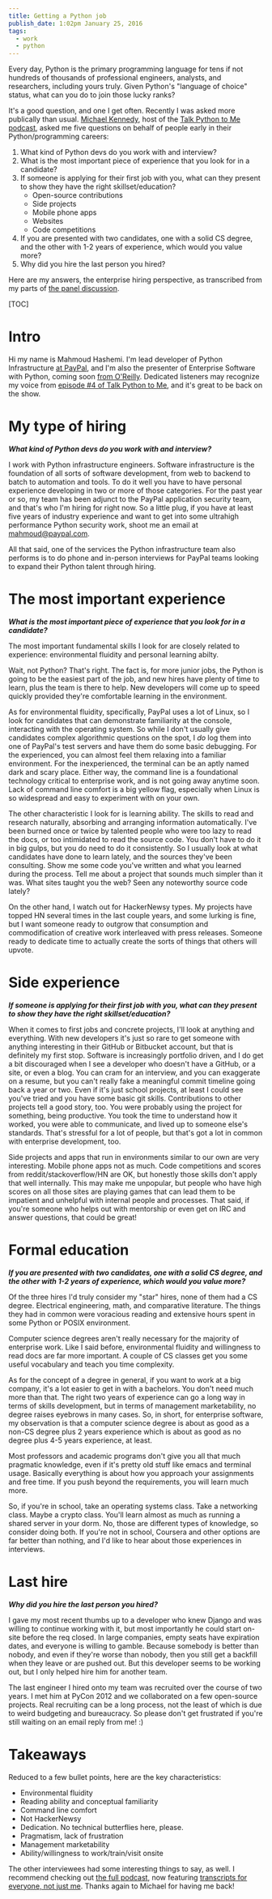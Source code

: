 ```yaml
---
title: Getting a Python job
publish_date: 1:02pm January 25, 2016
tags:
  - work
  - python
---
```


Every day, Python is the primary programming language for tens if not
hundreds of thousands of professional engineers, analysts, and
researchers, including yours truly. Given Python's "language of
choice" status, what can you do to join those lucky ranks?

It's a good question, and one I get often. Recently I was asked more
publically than
usual. [Michael Kennedy](https://twitter.com/mkennedy), host of the
[Talk Python to Me podcast](https://talkpython.fm/), asked me five
questions on behalf of people early in their Python/programming
careers:

1. What kind of Python devs do you work with and interview?
2. What is the most important piece of experience that you look for in a candidate?
3. If someone is applying for their first job with you, what can they
   present to show they have the right skillset/education?
    * Open-source contributions
    * Side projects
    * Mobile phone apps
    * Websites
    * Code competitions
4. If you are presented with two candidates, one with a solid CS
   degree, and the other with 1-2 years of experience, which would
   you value more?
5. Why did you hire the last person you hired?

Here are my answers, the enterprise hiring perspective, as transcribed
from my parts of [the panel discussion][full_ep].

[TOC]

# Intro

Hi my name is Mahmoud Hashemi. I'm lead developer of Python
Infrastructure
[at PayPal](https://www.paypal-engineering.com/tag/python/), and I'm
also the presenter of Enterprise Software with Python, coming soon
[from O'Reilly](http://www.oreilly.com/pub/au/6849). Dedicated listeners may recognize my voice from
[episode #4 of Talk Python to Me](https://talkpython.fm/episodes/show/4/enterprise-python-and-large-scale-projects),
and it's great to be back on the show.

# My type of hiring

***What kind of Python devs do you work with and interview?***

I work with Python infrastructure engineers. Software infrastructure
is the foundation of all sorts of software development, from web to
backend to batch to automation and tools. To do it well you have to
have personal experience developing in two or more of those
categories. For the past year or so, my team has been adjunct to the
PayPal application security team, and that's who I'm hiring for right
now. So a little plug, if you have at least five years of industry
experience and want to get into some ultrahigh performance Python
security work, shoot me an email at [mahmoud@paypal.com](mailto:mahmoud@paypal.com).

All that said, one of the services the Python infrastructure team also
performs is to do phone and in-person interviews for PayPal teams
looking to expand their Python talent through hiring.

# The most important experience

***What is the most important piece of experience that you look for in a candidate?***

The most important fundamental skills I look for are closely related
to experience: environmental fluidity and personal learning abilty.

Wait, not Python? That's right. The fact is, for more junior jobs, the
Python is going to be the easiest part of the job, and new hires have
plenty of time to learn, plus the team is there to help. New
developers will come up to speed quickly provided they're comfortable
learning in the environment.

As for environmental fluidity, specifically, PayPal uses a lot of
Linux, so I look for candidates that can demonstrate familiarity at
the console, interacting with the operating system. So while I don't
usually give candidates complex algorithmic questions on the spot, I
*do* log them into one of PayPal's test servers and have them do some
basic debugging. For the experienced, you can almost feel them
relaxing into a familiar environment. For the inexperienced, the
terminal can be an aptly named dark and scary place. Either way, the
command line is a foundational technology critical to enterprise work,
and is not going away anytime soon. Lack of command line comfort is a
big yellow flag, especially when Linux is so widespread and easy to
experiment with on your own.

The other characteristic I look for is learning ability. The skills
to read and research naturally, absorbing and arranging information
automatically. I've been burned once or twice by talented people who
were too lazy to read the docs, or too intimidated to read the source
code. You don't have to do it in big gulps, but you do need to do it
consistently. So I usually look at what candidates have done to learn
lately, and the sources they've been consulting. Show me some code
you've written and what you learned during the process. Tell me about
a project that sounds much simpler than it was. What sites taught you
the web? Seen any noteworthy source code lately?

On the other hand, I watch out for HackerNewsy types. My projects have
topped HN several times in the last couple years, and some lurking is
fine, but I want someone ready to outgrow that consumption and
commodification of creative work interleaved with press
releases. Someone ready to dedicate time to actually create the sorts
of things that others will upvote.

# Side experience

***If someone is applying for their first job with you, what can they
present to show they have the right skillset/education?***

When it comes to first jobs and concrete projects, I'll look at
anything and everything. With new developers it's just so rare to get
someone with anything interesting in their GitHub or Bitbucket
account, but that is definitely my first stop. Software is
increasingly portfolio driven, and I do get a bit discouraged when I
see a developer who doesn't have a GitHub, or a site, or even a
blog. You can cram for an interview, and you can exaggerate on a
resume, but you can't really fake a meaningful commit timeline going
back a year or two. Even if it's just school projects, at least I
could see you've tried and you have some basic git
skills. Contributions to other projects tell a good story, too. You
were probably using the project for something, being productive. You
took the time to understand how it worked, you were able to
communicate, and lived up to someone else's standards. That's
stressful for a lot of people, but that's got a lot in common with
enterprise development, too.

Side projects and apps that run in environments similar to our own are
very interesting. Mobile phone apps not as much. Code competitions and
scores from reddit/stackoverflow/HN are OK, but honestly those skills
don't apply that well internally. This may make me unpopular, but
people who have high scores on all those sites are playing games that
can lead them to be impatient and unhelpful with internal people and
processes. That said, if you're someone who helps out with mentorship
or even get on IRC and answer questions, that could be great!

# Formal education

***If you are presented with two candidates, one with a solid CS
degree, and the other with 1-2 years of experience, which would
you value more?***

Of the three hires I'd truly consider my "star" hires, none of them
had a CS degree. Electrical engineering, math, and comparative
literature. The things they had in common were voracious reading and
extensive hours spent in some Python or POSIX environment.

Computer science degrees aren't really necessary for the majority of
enterprise work. Like I said before, environmental fluidity and
willingness to read docs are far more important. A couple of CS
classes get you some useful vocabulary and teach you time
complexity.

As for the concept of a degree in general, if you want to work at a
big company, it's a lot easier to get in with a bachelors. You don't
need much more than that. The right two years of experience can go a
long way in terms of skills development, but in terms of management
marketability, no degree raises eyebrows in many cases. So, in short,
for enterprise software, my observation is that a computer science
degree is about as good as a non-CS degree plus 2 years experience
which is about as good as no degree plus 4-5 years experience, at least.

Most professors and academic programs don't give you all that much
pragmatic knowledge, even if it's pretty old stuff like emacs and
terminal usage. Basically everything is about how you approach your
assignments and free time. If you push beyond the requirements, you
will learn much more.

So, if you're in school, take an operating systems class. Take a
networking class. Maybe a crypto class. You'll learn almost as much as
running a shared server in your dorm. No, those are different types of
knowledge, so consider doing both. If you're not in school, Coursera
and other options are far better than nothing, and I'd like to hear
about those experiences in interviews.

# Last hire

***Why did you hire the last person you hired?***

I gave my most recent thumbs up to a developer who knew Django and was
willing to continue working with it, but most importantly he could
start on-site before the req closed. In large companies, empty seats
have expiration dates, and everyone is willing to gamble. Because
somebody is better than nobody, and even if they're worse than nobody,
then you still get a backfill when they leave or are pushed out. But
this developer seems to be working out, but I only helped hire him for
another team.

The last engineer I hired onto my team was recruited over the course
of two years. I met him at PyCon 2012 and we collaborated on a few
open-source projects. Real recruiting can be a long process, not the
least of which is due to weird budgeting and bureaucracy. So please
don't get frustrated if you're still waiting on an email reply from
me! :)

# Takeaways

Reduced to a few bullet points, here are the key characteristics:

* Environmental fluidity
* Reading ability and conceptual familiarity
* Command line comfort
* Not HackerNewsy
* Dedication. No technical butterflies here, please.
* Pragmatism, lack of frustration
* Management marketability
* Ability/willingness to work/train/visit onsite

The other interviewees had some interesting things to say, as well. I
recommend checking out [the full podcast][full_ep], now featuring
[transcripts for everyone, not just me][full_transcript]. Thanks again
to Michael for having me back!

[full_ep]: https://talkpython.fm/episodes/show/41/getting-your-first-dev-job-as-a-python-developer-part-2
[full_transcript]: https://talkpython.fm/episodes/transcript/41/getting-your-first-dev-job-as-a-python-developer-part-2
